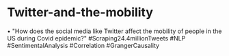 # Twitter-and-the-mobility
• "How does the social media like Twitter affect the mobility of people in the US during Covid epidemic?" #Scraping24.4millionTweets #NLP #SentimentalAnalysis #Correlation #GrangerCausality
